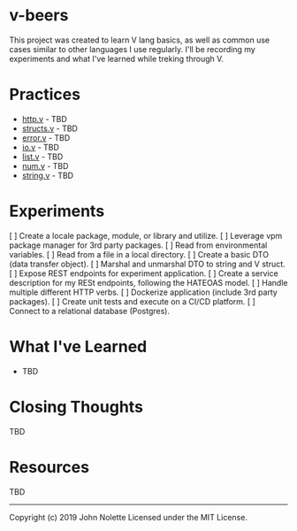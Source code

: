 # v-beers

This project was created to learn V lang basics, as well as common use cases similar to other languages I use regularly. I'll be recording my experiments and what I've learned while treking through V.

# Practices

* [http.v]() - TBD
* [structs.v]() - TBD
* [error.v]() - TBD
* [io.v]() - TBD
* [list.v]() - TBD
* [num.v]() - TBD
* [string.v]() - TBD

# Experiments

[ ] Create a locale package, module, or library and utilize.
[ ] Leverage vpm package manager for 3rd party packages.
[ ] Read from environmental variables.
[ ] Read from a file in a local directory.
[ ] Create a basic DTO (data transfer object).
[ ] Marshal and unmarshal DTO to string and V struct.
[ ] Expose REST endpoints for experiment application.
[ ] Create a service description for my RESt endpoints, following the HATEOAS model.
[ ] Handle multiple different HTTP verbs.
[ ] Dockerize application (include 3rd party packages).
[ ] Create unit tests and execute on a CI/CD platform.
[ ] Connect to a relational database (Postgres).

# What I've Learned

* TBD

# Closing Thoughts

TBD

# Resources

TBD

---

Copyright (c) 2019 John Nolette Licensed under the MIT License.
